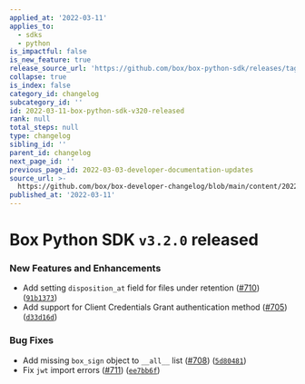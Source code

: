 ```yaml
---
applied_at: '2022-03-11'
applies_to:
  - sdks
  - python
is_impactful: false
is_new_feature: true
release_source_url: 'https://github.com/box/box-python-sdk/releases/tag/v3.2.0'
collapse: true
is_index: false
category_id: changelog
subcategory_id: ''
id: 2022-03-11-box-python-sdk-v320-released
rank: null
total_steps: null
type: changelog
sibling_id: ''
parent_id: changelog
next_page_id: ''
previous_page_id: 2022-03-03-developer-documentation-updates
source_url: >-
  https://github.com/box/box-developer-changelog/blob/main/content/2022/03-11-box-python-sdk-v320-released.md
published_at: '2022-03-11'
---
```

# Box Python SDK `v3.2.0` released

### New Features and Enhancements

* Add setting `disposition_at` field for files under retention ([#710][1]) ([`91b1373`][2])
* Add support for Client Credentials Grant authentication method ([#705][3]) ([`d33d16d`][4])

### Bug Fixes

* Add missing `box_sign` object to `__all__` list ([#708][5]) ([`5d80481`][6])
* Fix `jwt` import errors ([#711][7]) ([`ee7bb6f`][8])

[1]: https://github.com/box/box-python-sdk/issues/710

[2]: https://github.com/box/box-python-sdk/commit/91b13730a0beef2cf2a8a8c71087b11557fa5982

[3]: https://github.com/box/box-python-sdk/issues/705

[4]: https://github.com/box/box-python-sdk/commit/d33d16db656cb5578f057a7e24f5396d635b5361

[5]: https://github.com/box/box-python-sdk/issues/708

[6]: https://github.com/box/box-python-sdk/commit/5d8048116640fa672d6a1d700a6c1111faf87bb9

[7]: https://github.com/box/box-python-sdk/issues/711

[8]: https://github.com/box/box-python-sdk/commit/ee7bb6f1dc5aa65dbf6ffeb18ee130f765f7b49b